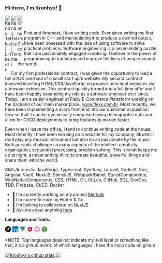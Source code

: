 ### Hi there, I'm [Kronhyx!](https://kronhyx.github.io) 👋

<a href="https://linkedin.com/in/kronhyx">
  
  <img align="left" alt="Randy Tellez | LinkedIn" width="20px" src="https://www.flaticon.com/svg/static/icons/svg/174/174857.svg" />
</a>
<a href="https://twitter.com/kronhyx">
  <img align="left" alt="Randy Tellez | Twitter" width="21px" src="https://www.flaticon.com/svg/static/icons/svg/124/124021.svg" />
</a>
<a href="https://facebook.com/kronhyx">
  <img align="left" alt="Kronhyx's Discord" width="21px" src="https://www.flaticon.com/svg/static/icons/svg/733/733547.svg" />
</a>

<br />
<br />

First and foremost, I love writing code. Ever since writing my first program in C++ and manipulating it to produce a desired output, I have been obsessed with the idea of using software to solve practical problems. Software engineering is a never-ending puzzle that I am passionately engaged in solving. I believe in the power of programming to transform and improve the lives of people around the world.

For my first professional contract, I was given the opportunity to lead a full UI/UX overhaul of a small start up's website. My second contract involved injecting HTML/CSS/JavaScript on popular merchant websites via a browser extension. This contract quickly turned into a full time offer and I have been happily expanding my role as a software engineer ever since. Today, I am a senior engineer at Flexy E-Commerce Plattaform working on the backend of our main marketplace, www.flexy.com.br. Most recently, we have been implementing a micro front end into our customer acquisition flow so that it can be dynamically composed using demographic data and allow for CI/CD deployments to bring features to market faster.

Even when I leave the office, I tend to continue writing code at the house. Most recently I have been working on a website for my company, Skwzer. I dont play any musical instrument but also im an passionate by the music. Both pursuits challenge so many aspects of the intellect: creativity, organization, sequential processing, problem solving. This is what keeps me up at night, a never ending thirst to create beautiful, powerful things and share them with the world.

Skills/Interests: JavaScript, Typescript, Symfony, Laravel, NodeJS, Vue, Angular, VueX, NuxtJS, StencilJS, Webpack/Babel, StyledComponents, WebNativeComponents, CSS, HTML, Git, GitLab, GitHub, SQL, DevOps, TDD, Firebase, CI/CD, Docker 

- 🔭 I’m currently working on my project [Merkaly](https://github.com/sk-merkaly)
- 🌱 I’m currently learning Flutter & Go
- 👯 I’m looking to collaborate on [NuxtJS](https://github.com/nuxt/nuxt.js)
- 💬 Ask me about anything [here](https://github.com/kronhyx/kronhyx/issues)

**Languages and Tools:**  

<code><img height="20" src="https://raw.githubusercontent.com/github/explore/80688e429a7d4ef2fca1e82350fe8e3517d3494d/topics/symfony/symfony.png"></code>
<code><img height="20" src="https://raw.githubusercontent.com/github/explore/80688e429a7d4ef2fca1e82350fe8e3517d3494d/topics/typescript/typescript.png"></code>
<code><img height="20" src="https://raw.githubusercontent.com/github/explore/80688e429a7d4ef2fca1e82350fe8e3517d3494d/topics/vue/vue.png"></code>
<code><img height="20" src="https://raw.githubusercontent.com/github/explore/80688e429a7d4ef2fca1e82350fe8e3517d3494d/topics/angular/angular.png"></code>
<code><img height="20" src="https://raw.githubusercontent.com/github/explore/5c058a388828bb5fde0bcafd4bc867b5bb3f26f3/topics/graphql/graphql.png"></code>
<code><img height="20" src="https://raw.githubusercontent.com/github/explore/80688e429a7d4ef2fca1e82350fe8e3517d3494d/topics/nodejs/nodejs.png"></code>    


*NOTE: Top languages does not indicate my skill level or something like that, it's a github metric of which languages i have the most code on github


<a href="#">
  <img align="center" src="https://github-readme-stats.vercel.app/api?username=kronhyx&show_icons=true&include_all_commits=true" alt="Kronhyx's github stats" />
</a>
<a href="#">
  <!-- Change the `github-readme-stats.vercel.app` to `github-readme-stats.vercel.app`  -->
  <img align="center" src="https://github-readme-stats.vercel.app/api/top-langs/?username=kronhyx&layout=compact" />
</a>
